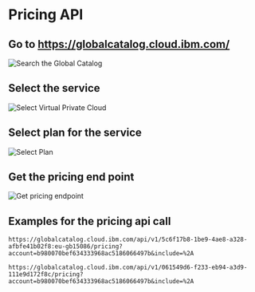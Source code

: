 # Pricing API

## Go to https://globalcatalog.cloud.ibm.com/

![Search the Global Catalog](https://user-images.githubusercontent.com/13202504/90378366-e599ce80-e096-11ea-947a-62d91da5110e.png)

## Select the service

![Select Virtual Private Cloud](https://user-images.githubusercontent.com/13202504/90378806-75d81380-e097-11ea-8221-3279accde0de.png)

## Select plan for the service

![Select Plan](https://user-images.githubusercontent.com/13202504/90378994-bf286300-e097-11ea-8fe7-1f98b7fd3a6a.png)

## Get the pricing end point

![Get pricing endpoint](https://user-images.githubusercontent.com/13202504/90380569-d9fbd700-e099-11ea-8bf3-919e1eef9a86.png)

## Examples for the pricing api call

```
https://globalcatalog.cloud.ibm.com/api/v1/5c6f17b8-1be9-4ae8-a328-afbfe41b02f8:eu-gb15086/pricing?account=b980070bef634333968ac5186066497b&include=%2A

https://globalcatalog.cloud.ibm.com/api/v1/061549d6-f233-eb94-a3d9-111e9d172f8c/pricing?account=b980070bef634333968ac5186066497b&include=%2A
```
